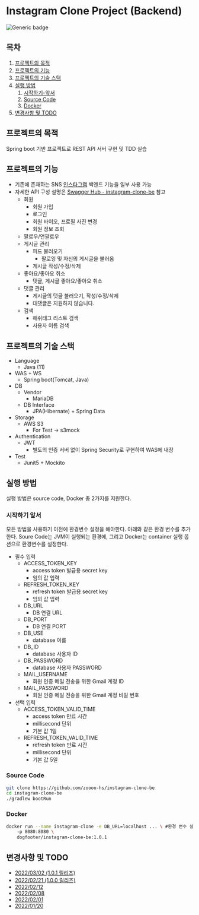 # Instagram Clone Project (Backend)

![Generic badge](https://img.shields.io/badge/version-1.0.1-green.svg)

## 목차

1. [프로젝트의 목적](#프로젝트의-목적)
2. [프로젝트의 기능](#프로젝트의-기능)
3. [프로젝트의 기술 스택](#프로젝트의-기술-스택)
4. [실행 방법](#실행-방법)
   1. [시작하기-앞서](#시작하기-앞서)
   2. [Source Code](#Source-Code)
   3. [Docker](#Docker)
5. [변경사항 및 TODO](#변경사항-및-TODO)

## 프로젝트의 목적

Spring boot 기반 프로젝트로 REST API 서버 구현 및 TDD 실습

## 프로젝트의 기능

- 기존에 존재하는 SNS [인스타그램](https://www.instagram.com/) 백엔드 기능을 일부 사용 가능
- 자세한 API 구성 설명은 [Swagger Hub - instagram-clone-be](https://app.swaggerhub.com/apis-docs/zoooo-hs/instagram-clone-be) 참고
  - 회원
    - 회원 가입
    - 로그인
    - 회원 바이오, 프로필 사진 변경
    - 회원 정보 조회
  - 팔로우/언팔로우
  - 게시글 관리
    - 피드 불러오기
      - 팔로잉 및 자신의 게시글을 불러옴
    - 게시글 작성/수정/삭제
  - 좋아요/좋아요 취소
    - 댓글, 게시글 좋아요/좋아요 취소
  - 댓글 관리
    - 게시글의 댓글 불러오기, 작성/수정/삭제
    - 대댓글은 지원하지 않습니다.
  - 검색
    - 해쉬태그 리스트 검색
    - 사용자 이름 검색

## 프로젝트의 기술 스택

- Language
  - Java (11)
- WAS + WS
  - Spring boot(Tomcat, Java)
- DB
  - Vendor
    - MariaDB
  - DB Interface
    - JPA(Hibernate) + Spring Data
- Storage
  - AWS S3
    - For Test → s3mock
- Authentication
  - JWT
    - 별도의 인증 서버 없이 Spring Security로 구현하여 WAS에 내장
- Test
  - Junit5 + Mockito

## 실행 방법

실행 방법은 source code, Docker 총 2가지를 지원한다.

### 시작하기 앞서

모든 방법을 사용하기 이전에 환경변수 설정을 해야한다. 아래와 같은 환경 변수를 추가한다. Soure Code는 JVM이 실행되는 환경에, 그리고 Docker는 container 실행 옵션으로 환경변수를 설정한다.

- 필수 입력
  - ACCESS_TOKEN_KEY
    - access token 발급용 secret key
    - 임의 값 입력
  - REFRESH_TOKEN_KEY
    - refresh token 발급용 secret key
    - 임의 값 입력
  - DB_URL
    - DB 연결 URL
  - DB_PORT
    - DB 연결 PORT
  - DB_USE
    - database 이름
  - DB_ID
    - database 사용자 ID
  - DB_PASSWORD
    - database 사용자 PASSWORD
  - MAIL_USERNAME
    - 회원 인증 메일 전송을 위한 Gmail 계정 ID
  - MAIL_PASSWORD
    - 회원 인증 메일 전송을 위한 Gmail 계정 비밀 번호
- 선택 입력
  - ACCESS_TOKEN_VALID_TIME
    - access token 만료 시간
    - millisecond 단위
    - 기본 값 1일
  - REFRESH_TOKEN_VALID_TIME
    - refresh token 만료 시간
    - millisecond 단위
    - 기본 값 5일

### Source Code

```bash
git clone https://github.com/zoooo-hs/instagram-clone-be
cd instagram-clone-be
./gradlew bootRun
```

### Docker

```bash
docker run --name instagram-clone -e DB_URL=localhost ... \ #환경 변수 설정 ... 
	-p 8080:8080 \	
	dogfooter/instagram-clone-be:1.0.1
```

## 변경사항 및 TODO
- [2022/03/02 (1.0.1 릴리즈)](https://dogfooter219.notion.site/1-0-1-91a10bbc10e741fc9f57c602d47a4e7d)
- [2022/02/21 (1.0.0 릴리즈)](https://dogfooter219.notion.site/1-0-0-e4307c1f5b1c4b5baf0d9754dc442284)
- [2022/02/12](https://dogfooter219.notion.site/2022-02-3-3c0bd58d436a462b94880dcf3a366e33)
- [2022/02/08](https://dogfooter219.notion.site/2022-02-2-b66133f5680a4094bba04662b2975ad8)
- [2022/02/01](https://dogfooter219.notion.site/2022-02-1-7ebcb5300811407da8f3bd8dc6c13490)
- [2022/01/20](https://dogfooter219.notion.site/2022-01-3-4-74f4f6d709d942e0a14e6dc5d587ae4a)
